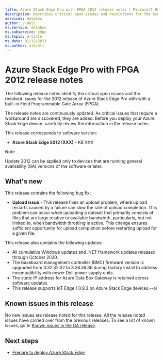 ```yaml
---
title: Azure Stack Edge Pro with FPGA 2012 release notes | Microsoft Docs
description: Describes critical open issues and resolutions for the Azure Stack Edge 2012 release.
services: databox
author: v-dalc
ms.service: databox
ms.subservice: edge
ms.topic: article
ms.date: 01/12/2021
ms.author: alkohli
---
```


# Azure Stack Edge Pro with FPGA 2012 release notes

The following release notes identify the critical open issues and the resolved issues for the 2012 release of Azure Stack Edge Pro with with a built-in Field Programmable Gate Array (FPGA).

The release notes are continuously updated. As critical issues that require a workaround are discovered, they are added. Before you deploy your Azure Stack Edge device, carefully review the information in the release notes.

This release corresponds to software version:

- **Azure Stack Edge 2012 (XXX)** - KB XXX <!--Get KB number-->

> [!NOTE]
> Update 2012 can be applied only to devices that are running general availability (GA) versions of the software or later.

## What's new

This release contains the following bug fix:

- **Upload issue** - This release fixes an upload problem, where upload restarts caused by a failure can slow the rate of upload completion. This problem can occur when uploading a dataset that primarily consists of files that are large relative to available bandwidth, particularly, but not limited to, when bandwidth throttling is active. This change ensures sufficient opportunity for upload completion before restarting upload for a given file.<!--Is this Patch 7831646 (ID195692227: SR#: 120070124003931), addressed in the 2007 release notes?-->

This release also contains the following updates:

- All cumulative Windows updates and .NET framework updates released through October 2020.
- The baseboard management controller (BMC) firmware version is upgraded from 3.32.32.32 to 3.36.36.36 during factory install to address incompatibility with newer Dell power supply units.<!-- Verify. Does this apply only to Data Box Gateway or to the gateway feature of both DBG and Edge FPG?-->
- The static IP address for Azure Data Box Gateway is retained across software updates.
- This release supports IoT Edge 1.0.9.3 on Azure Stack Edge devices.--al

## Known issues in this release

No new issues are release noted for this release. All the release noted issues have carried over from the previous releases. To see a list of known issues, go to [Known issues in the GA release](data-box-gateway-release-notes.md#known-issues-in-ga-release).

## Next steps

- [Prepare to deploy Azure Stack Edge](../databox-online/azure-stack-edge-deploy-prep.md)
